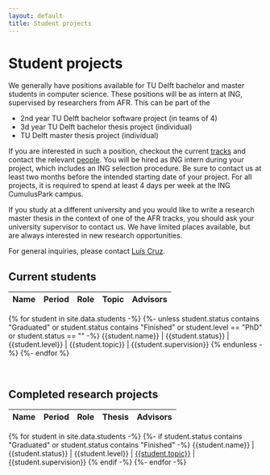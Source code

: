 ```yaml
---
layout: default
title: Student projects
---
```


# Student projects

We generally have positions available for TU Delft bachelor and master students in computer science.
These positions will be as intern at ING, supervised by researchers from AFR.
This can be part of the

- 2nd year TU Delft bachelor software project (in teams of 4)
- 3d year TU Delft bachelor thesis project (individual)
- TU Delft master thesis project (individual)

If you are interested in such a position, checkout the current [tracks](tracks.html) and contact the relevant [people](people.html). You will be hired as ING intern during your project, which includes an ING selection procedure. Be sure to contact us at least two months before the intended starting date of your project.
For all projects, it is required to spend at least 4 days per week at the ING CumulusPark campus.

If you study at a different university and you would like to write a research master thesis in the context of one of the AFR tracks, you should ask your university supervisor to contact us. We have limited places available, but are always interested in new research opportunities.

For general inquiries, please contact [Luís Cruz].


## Current students

Name | Period | Role | Topic | Advisors
--|--|--|--|--
{% for student in site.data.students -%}
{%- unless student.status contains "Graduated" or student.status contains "Finished" or student.level == "PhD" or student.status == "" -%}
{{student.name}}     | {{student.status}} | {{student.level}} | {{student.topic}} | {{student.supervision}}
{% endunless -%}
{%- endfor %}

<br/>

## Completed research projects

Name | Period | Role | Thesis       | Advisors
-----|--------|------|--------------|----------
{% for student in site.data.students -%}
{%- if student.status contains "Graduated" or student.status contains "Finished" -%}
{{student.name}}     | {{student.status}} | {{student.level}} | [{{student.topic}}]({{student.link}}) | {{student.supervision}}
{% endif -%}
{%- endfor -%}

[Luís Cruz]: https://luiscruz.github.io
